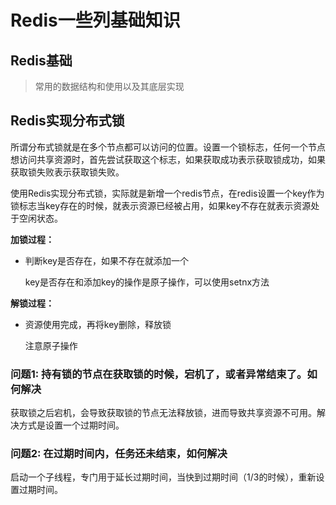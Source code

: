 # Redis一些列基础知识

## Redis基础

> 常用的数据结构和使用以及其底层实现



## Redis实现分布式锁

所谓分布式锁就是在多个节点都可以访问的位置。设置一个锁标志，任何一个节点想访问共享资源时，首先尝试获取这个标志，如果获取成功表示获取锁成功，如果获取锁失败表示获取锁失败。

使用Redis实现分布式锁，实际就是新增一个redis节点，在redis设置一个key作为锁标志当key存在的时候，就表示资源已经被占用，如果key不存在就表示资源处于空闲状态。

**加锁过程：**

- 判断key是否存在，如果不存在就添加一个

  key是否存在和添加key的操作是原子操作，可以使用setnx方法

**解锁过程：**

* 资源使用完成，再将key删除，释放锁

  注意原子操作

### 问题1: 持有锁的节点在获取锁的时候，宕机了，或者异常结束了。如何解决

获取锁之后宕机，会导致获取锁的节点无法释放锁，进而导致共享资源不可用。解决方式是设置一个过期时间。

### 问题2: 在过期时间内，任务还未结束，如何解决

启动一个子线程，专门用于延长过期时间，当快到过期时间（1/3的时候），重新设置过期时间。